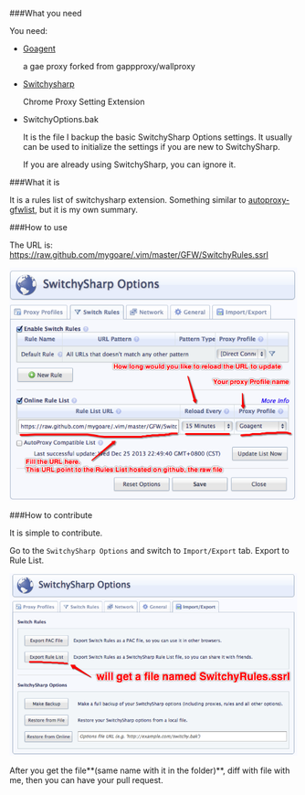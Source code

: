 ###What you need

You need:

* [Goagent](https://code.google.com/p/goagent/)

    a gae proxy forked from gappproxy/wallproxy

* [Switchysharp](https://code.google.com/p/switchysharp/)

    Chrome Proxy Setting Extension

* SwitchyOptions.bak

    It is the file I backup the basic SwitchySharp Options settings. It usually can be used to initialize the settings if you are new to SwitchySharp.

    If you are already using SwitchySharp, you can ignore it.

###What it is

It is a rules list of switchysharp extension. Something similar to [autoproxy-gfwlist](https://code.google.com/p/autoproxy-gfwlist/), but it is my own summary.

###How to use

The URL is: https://raw.github.com/mygoare/.vim/master/GFW/SwitchyRules.ssrl

![fill switchy rules list url](./fill_switchyrules.png)

###How to contribute

It is simple to contribute.

Go to the `SwitchySharp Options` and switch to `Import/Export` tab. Export to Rule List.

![export switchy rules list](./export_switchyrules.png)

After you get the file**(same name with it in the folder)**, diff with file with me, then you can have your pull request.
